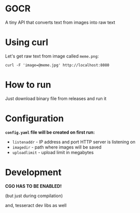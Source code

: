 # GOCR

A tiny API that converts text from images into raw text


# Using curl

Let's get raw text from image called `meme.png`:

```
curl -F 'image=@meme.jpg' http://localhost:8080
```


# How to run

Just download binary file from releases and run it


# Configuration

**`config.yaml` file will be created on first run:**

- `listenaddr` - IP address and port HTTP server is listening on
- `imagedir` - path where images will be saved
- `uploadlimit` - upload limit in megabytes


# Development

**CGO HAS TO BE ENABLED!**

(but just during compilation)

and, tesseract dev libs as well